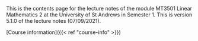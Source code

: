 This is the contents page for the lecture notes of the module MT3501 Linear
Mathematics 2 at the University of St Andrews in Semester 1. This is version
5.1.0 of the lecture notes (07/09/2021).

[Course information]({{< ref "course-info" >}})
